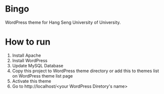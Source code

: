 # Bingo
WordPress theme for Hang Seng University of University.

# How to run
1. Install Apache
2. Install WordPress
3. Update MySQL Database
4. Copy this project to WordPress theme directory or add this to themes list on WordPress theme list page
5. Activate this theme
6. Go to http://localhost/<your WordPress Diretory's name>
